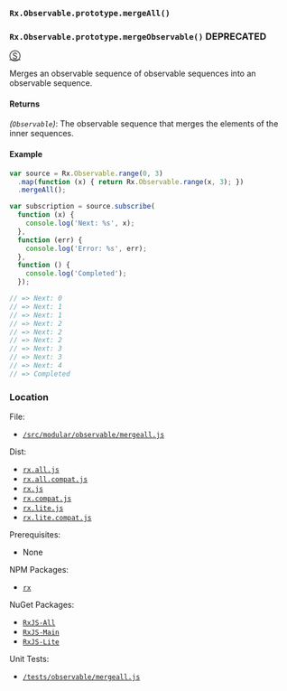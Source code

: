 ### `Rx.Observable.prototype.mergeAll()` ###
### `Rx.Observable.prototype.mergeObservable()` **DEPRECATED** ###
[&#x24C8;](https://github.com/Reactive-Extensions/RxJS/blob/master/src/core/linq/observable/mergeall.js "View in source")

Merges an observable sequence of observable sequences into an observable sequence.

#### Returns
*(`Observable`)*: The observable sequence that merges the elements of the inner sequences.

#### Example
```js
var source = Rx.Observable.range(0, 3)
  .map(function (x) { return Rx.Observable.range(x, 3); })
  .mergeAll();

var subscription = source.subscribe(
  function (x) {
    console.log('Next: %s', x);
  },
  function (err) {
    console.log('Error: %s', err);
  },
  function () {
    console.log('Completed');
  });

// => Next: 0
// => Next: 1
// => Next: 1
// => Next: 2
// => Next: 2
// => Next: 2
// => Next: 3
// => Next: 3
// => Next: 4
// => Completed
```

### Location

File:
- [`/src/modular/observable/mergeall.js`](https://github.com/Reactive-Extensions/RxJS/blob/master/src/modular/observable/mergeall.js)

Dist:
- [`rx.all.js`](https://github.com/Reactive-Extensions/RxJS/blob/master/dist/rx.all.js)
- [`rx.all.compat.js`](https://github.com/Reactive-Extensions/RxJS/blob/master/dist/rx.all.compat.js)
- [`rx.js`](https://github.com/Reactive-Extensions/RxJS/blob/master/dist/rx.js)
- [`rx.compat.js`](https://github.com/Reactive-Extensions/RxJS/blob/master/dist/rx.compat.js)
- [`rx.lite.js`](https://github.com/Reactive-Extensions/RxJS/blob/master/dist/rx.lite.js)
- [`rx.lite.compat.js`](https://github.com/Reactive-Extensions/RxJS/blob/master/dist/rx.lite.compat.js)

Prerequisites:
- None

NPM Packages:
- [`rx`](https://www.npmjs.org/package/rx)

NuGet Packages:
- [`RxJS-All`](http://www.nuget.org/packages/RxJS-All/)
- [`RxJS-Main`](http://www.nuget.org/packages/RxJS-Main/)
- [`RxJS-Lite`](http://www.nuget.org/packages/RxJS-Lite/)

Unit Tests:
- [`/tests/observable/mergeall.js`](https://github.com/Reactive-Extensions/RxJS/blob/master/tests/observable/mergeall.js)
